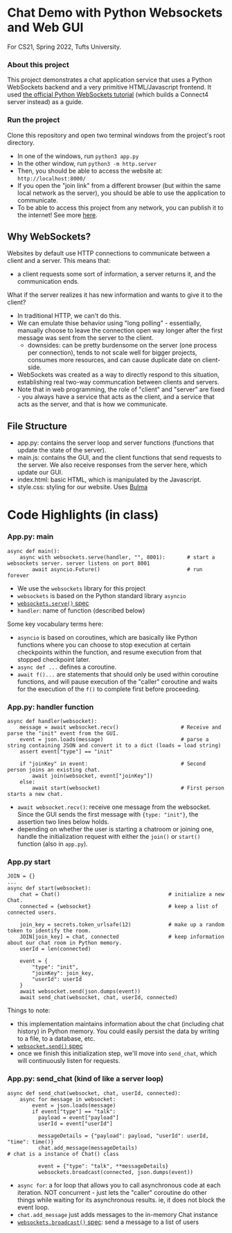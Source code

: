# Chat Demo with Python Websockets and Web GUI

For CS21, Spring 2022, Tufts University.

### About this project

This project demonstrates a chat application service that uses a Python WebSockets backend and a very primitive HTML/Javascript frontend. It used [the official Python WebSockets tutorial](https://websockets.readthedocs.io/en/stable/intro/tutorial1.html) (which builds a Connect4 server instead) as a guide. 

### Run the project

Clone this repository and open two terminal windows from the project's root directory. 
- In one of the windows, run `python3 app.py`
- In the other window, run `python3 -m http.server`
- Then, you should be able to access the website at: `http://localhost:8000/`
- If you open the "join link" from a different browser (but within the same local network as the server), you should be able to use the application to communicate. 
- To be able to access this project from any network, you can publish it to the internet! See more [here](https://websockets.readthedocs.io/en/stable/intro/tutorial3.html). 

## Why WebSockets?

Websites by default use HTTP connections to communicate between a client and a server. This means that:
- a client requests some sort of information, a server returns it, and the communication ends.

What if the server realizes it has new information and wants to give it to the client?
- In traditional HTTP, we can't do this. 
- We can emulate thise behavior using "long polling" - essentially, manually choose to leave the connection open way longer after the first message was sent from the server to the client.
  - downsides: can be pretty burdensome on the server (one process per connection), tends to not scale well for bigger projects, consumes more resources, and can cause duplicate date on client-side.
- WebSockets was created as a way to directly respond to this situation, establishing real two-way communcation between clients and servers.
- Note that in web programming, the role of "client" and "server" are fixed - you always have a service that acts as the client, and a service that acts as the server, and that is how we communicate. 

## File Structure
- app.py: contains the server loop and server functions (functions that update the state of the server).
- main.js: contains the GUI, and the client functions that send requests to the server. We also receive responses from the server here, which update our GUI.
- index.html: basic HTML, which is manipulated by the Javascript. 
- style.css: styling for our website. Uses [Bulma](https://bulma.io/)

# Code Highlights (in class)

### App.py: main
```
async def main():
    async with websockets.serve(handler, "", 8001):       # start a websockets server. server listens on port 8001
        await asyncio.Future()                            # run forever
```
- We use the `websockets` library for this project
- `websockets` is based on the Python standard library `asyncio` 
- [`websockets.serve()` spec](https://websockets.readthedocs.io/en/stable/reference/server.html#starting-a-server)
- `handler`: name of function (described below)

Some key vocabulary terms here:
- `asyncio` is based on coroutines, which are basically like Python functions where you can choose to stop execution at certain checkpoints within the function, and resume execution from that stopped checkpoint later. 
- `async def ...` defines a coroutine.
- `await f()...` are statements that should only be used within coroutine functions, and will pause execution of the "caller" coroutine and waits for the execution of the `f()` to complete first before proceeding.

### App.py: handler function

```
async def handler(websocket):
    message = await websocket.recv()                    # Receive and parse the "init" event from the GUI.
    event = json.loads(message)                         # parse a string containing JSON and convert it to a dict (loads = load string)
    assert event["type"] == "init"

    if "joinKey" in event:                              # Second person joins an existing chat.
        await join(websocket, event["joinKey"])
    else:
        await start(websocket)                          # First person starts a new chat.
```
- `await websocket.recv()`: receive one message from the websocket. Since the GUI sends the first message with `{type: "init"}`, the assertion two lines below holds.
- depending on whether the user is starting a chatroom or joining one, handle the initialization request with either the `join()` or `start()` function (also in `app.py`).

### App.py start

```
JOIN = {}
...
async def start(websocket):
    chat = Chat()                                   # initialize a new Chat.
    connected = {websocket}                         # keep a list of connected users.

    join_key = secrets.token_urlsafe(12)            # make up a random token to identify the room.
    JOIN[join_key] = chat, connected                # keep information about our chat room in Python memory.
    userId = len(connected)

    event = {
        "type": "init",
        "joinKey": join_key,
        "userId": userId
    }
    await websocket.send(json.dumps(event))
    await send_chat(websocket, chat, userId, connected)
```
Things to note:
- this implementation maintains information about the chat (including chat history) in Python memory. You could easily persist the data by writing to a file, to a database, etc.
- [`websocket.send()` spec](https://websockets.readthedocs.io/en/stable/reference/common.html#websockets.legacy.protocol.WebSocketCommonProtocol.send)
- once we finish this initialization step, we'll move into `send_chat`, which will continuously listen for requests.

### App.py: send_chat (kind of like a server loop)

```
async def send_chat(websocket, chat, userId, connected):
    async for message in websocket:
        event = json.loads(message)
        if event["type"] == "talk":
          payload = event["payload"]
          userId = event["userId"]

          messageDetails = {"payload": payload, "userId": userId, "time": time()}
          chat.add_message(messageDetails)                                         # chat is a instance of Chat() class

          event = {"type": "talk", **messageDetails}
          websockets.broadcast(connected, json.dumps(event))
```
- `async for`: a for loop that allows you to call asynchronous code at each iteration. NOT concurrent - just lets the "caller" coroutine do other things while waiting for its asynchronous results. ie, it does not block the event loop.
- `chat.add_message` just adds messages to the in-memory Chat instance
- [`websockets.broadcast()` spec](https://websockets.readthedocs.io/en/stable/reference/utilities.html?highlight=broadcast#websockets.broadcast): send a message to a list of users
